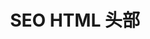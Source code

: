 ---
title: SEO HTML 头部
description: Nuxt.js 的 SEO HTML 头部示例
github: head-elements
documentation: /guide/views#HTML-头部
---